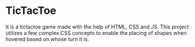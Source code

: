 # TicTacToe 

It is a tictactoe game made with the help of HTML, CSS and JS. This project utilizes a few complex CSS concepts to enable the placing of shapes when hovered based on whose turn it is.
